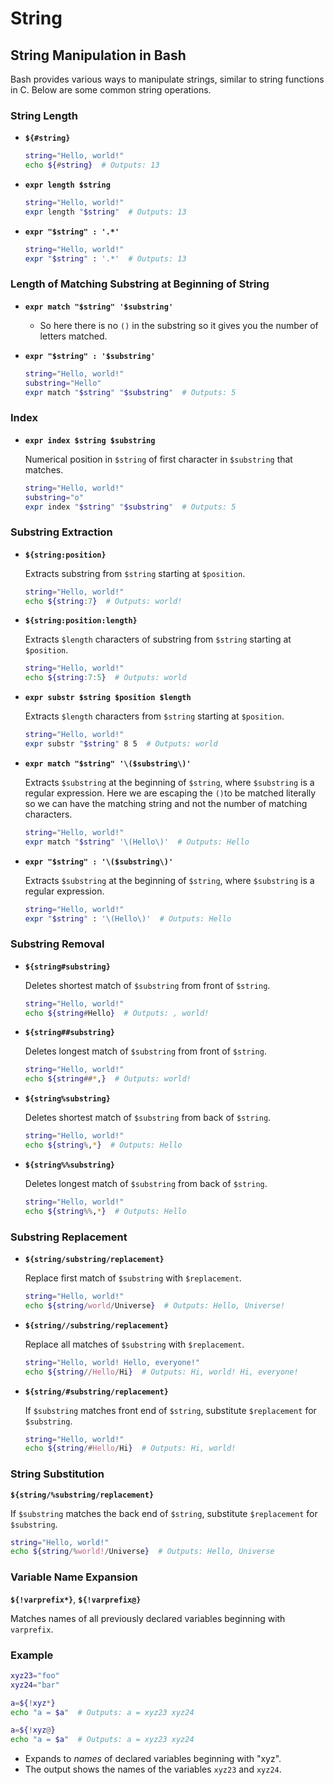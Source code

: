 # String
## String Manipulation in Bash

Bash provides various ways to manipulate strings, similar to string functions in C. Below are some common string operations.

### String Length

- **`${#string}`**
  
  ```bash
  string="Hello, world!"
  echo ${#string}  # Outputs: 13
  ```

- **`expr length $string`**

  ```bash
  string="Hello, world!"
  expr length "$string"  # Outputs: 13
  ```

- **`expr "$string" : '.*'`**

  ```bash
  string="Hello, world!"
  expr "$string" : '.*'  # Outputs: 13
  ```

### Length of Matching Substring at Beginning of String

- **`expr match "$string" '$substring'`**
	- So here there is no `()` in the substring so it gives you the number of letters matched.
- **`expr "$string" : '$substring'`**

  ```bash
  string="Hello, world!"
  substring="Hello"
  expr match "$string" "$substring"  # Outputs: 5
  ```

### Index

- **`expr index $string $substring`**

  Numerical position in `$string` of first character in `$substring` that matches.

  ```bash
  string="Hello, world!"
  substring="o"
  expr index "$string" "$substring"  # Outputs: 5
  ```

### Substring Extraction

- **`${string:position}`**
  
  Extracts substring from `$string` starting at `$position`.

  ```bash
  string="Hello, world!"
  echo ${string:7}  # Outputs: world!
  ```

- **`${string:position:length}`**
  
  Extracts `$length` characters of substring from `$string` starting at `$position`.

  ```bash
  string="Hello, world!"
  echo ${string:7:5}  # Outputs: world
  ```

- **`expr substr $string $position $length`**
  
  Extracts `$length` characters from `$string` starting at `$position`.

  ```bash
  string="Hello, world!"
  expr substr "$string" 8 5  # Outputs: world
  ```

- **`expr match "$string" '\($substring\)'`**

  Extracts `$substring` at the beginning of `$string`, where `$substring` is a regular expression.
  Here we are escaping the `()`to be matched literally so we can have the matching string and not the number of matching characters.

  ```bash
  string="Hello, world!"
  expr match "$string" '\(Hello\)'  # Outputs: Hello
  ```

- **`expr "$string" : '\($substring\)'`**

  Extracts `$substring` at the beginning of `$string`, where `$substring` is a regular expression.

  ```bash
  string="Hello, world!"
  expr "$string" : '\(Hello\)'  # Outputs: Hello
  ```

### Substring Removal

- **`${string#substring}`**
  
  Deletes shortest match of `$substring` from front of `$string`.

  ```bash
  string="Hello, world!"
  echo ${string#Hello}  # Outputs: , world!
  ```

- **`${string##substring}`**
  
  Deletes longest match of `$substring` from front of `$string`.

  ```bash
  string="Hello, world!"
  echo ${string##*,}  # Outputs: world!
  ```

- **`${string%substring}`**
  
  Deletes shortest match of `$substring` from back of `$string`.

  ```bash
  string="Hello, world!"
  echo ${string%,*}  # Outputs: Hello
  ```

- **`${string%%substring}`**
  
  Deletes longest match of `$substring` from back of `$string`.

  ```bash
  string="Hello, world!"
  echo ${string%%,*}  # Outputs: Hello
  ```

### Substring Replacement

- **`${string/substring/replacement}`**
  
  Replace first match of `$substring` with `$replacement`.

  ```bash
  string="Hello, world!"
  echo ${string/world/Universe}  # Outputs: Hello, Universe!
  ```

- **`${string//substring/replacement}`**
  
  Replace all matches of `$substring` with `$replacement`.

  ```bash
  string="Hello, world! Hello, everyone!"
  echo ${string//Hello/Hi}  # Outputs: Hi, world! Hi, everyone!
  ```

- **`${string/#substring/replacement}`**
  
  If `$substring` matches front end of `$string`, substitute `$replacement` for `$substring`.

  ```bash
  string="Hello, world!"
  echo ${string/#Hello/Hi}  # Outputs: Hi, world!
  ```

### String Substitution
**`${string/%substring/replacement}`**

If `$substring` matches the back end of `$string`, substitute `$replacement` for `$substring`.

```bash
string="Hello, world!"
echo ${string/%world!/Universe}  # Outputs: Hello, Universe
```

### Variable Name Expansion
**`${!varprefix*}`**, **`${!varprefix@}`**

Matches names of all previously declared variables beginning with `varprefix`.

### Example
```bash
xyz23="foo"
xyz24="bar"

a=${!xyz*}
echo "a = $a"  # Outputs: a = xyz23 xyz24

a=${!xyz@}
echo "a = $a"  # Outputs: a = xyz23 xyz24
```

- Expands to *names* of declared variables beginning with "xyz".
- The output shows the names of the variables `xyz23` and `xyz24`.